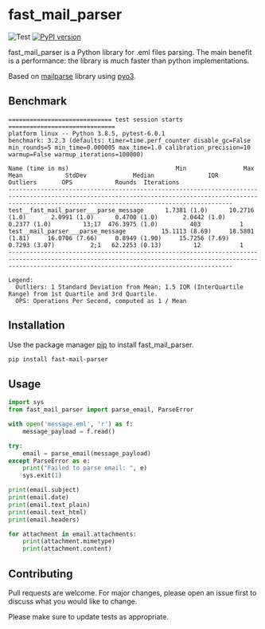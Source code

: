 # fast_mail_parser
![Test](https://github.com/namecheap/fast_mail_parser/workflows/Test/badge.svg)
[![PyPI version](https://badge.fury.io/py/fast-mail-parser.svg)](https://badge.fury.io/py/fast-mail-parser)

fast_mail_parser is a Python library for .eml files parsing.
The main benefit is a performance: the library is much faster than python implementations.

Based on [mailparse](https://github.com/staktrace/mailparse) library using [pyo3](https://github.com/PyO3/pyo3).

## Benchmark

```
============================= test session starts ==============================
platform linux -- Python 3.8.5, pytest-6.0.1
benchmark: 3.2.3 (defaults: timer=time.perf_counter disable_gc=False min_rounds=5 min_time=0.000005 max_time=1.0 calibration_precision=10 warmup=False warmup_iterations=100000)

Name (time in ms)                              Min                Max               Mean            StdDev             Median               IQR            Outliers       OPS            Rounds  Iterations
-----------------------------------------------------------------------------------------------------------------------------------------------------------------------------------------------------------
test__fast_mail_parser___parse_message      1.7381 (1.0)      10.2716 (1.0)       2.0991 (1.0)      0.4700 (1.0)       2.0442 (1.0)      0.2377 (1.0)         13;17  476.3975 (1.0)         403           1
test__mail_parser___parse_message          15.1113 (8.69)     18.5801 (1.81)     16.0706 (7.66)     0.8949 (1.90)     15.7256 (7.69)     0.7293 (3.07)          2;1   62.2253 (0.13)         12           1
-----------------------------------------------------------------------------------------------------------------------------------------------------------------------------------------------------------

Legend:
  Outliers: 1 Standard Deviation from Mean; 1.5 IQR (InterQuartile Range) from 1st Quartile and 3rd Quartile.
  OPS: Operations Per Second, computed as 1 / Mean
```


## Installation

Use the package manager [pip](https://pypi.org/project/fast_mail_parser/) to install fast_mail_parser.

```bash
pip install fast-mail-parser
```

## Usage

```python
import sys
from fast_mail_parser import parse_email, ParseError

with open('message.eml', 'r') as f:
    message_payload = f.read()

try:
    email = parse_email(message_payload)
except ParseError as e:
    print("Failed to parse email: ", e)
    sys.exit(1)

print(email.subject)
print(email.date)
print(email.text_plain)
print(email.text_html)
print(email.headers)

for attachment in email.attachments:
    print(attachment.mimetype)
    print(attachment.content)

```

## Contributing
Pull requests are welcome. For major changes, please open an issue first to discuss what you would like to change.

Please make sure to update tests as appropriate.
